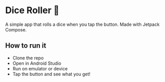 # Dice Roller 🎲

A simple app that rolls a dice when you tap the button. Made with Jetpack Compose.

## How to run it

- Clone the repo  
- Open in Android Studio  
- Run on emulator or device  
- Tap the button and see what you get!
